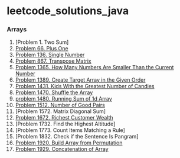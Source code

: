 # leetcode_solutions_java

### Arrays

1. [Problem 1. Two Sum]
2. [Problem 66. Plus One](https://leetcode.com/problems/plus-one/solutions/3679889/java-code-with-time-and-space-complexity/)
3. [Problem 136. Single Number](https://leetcode.com/problems/single-number/solutions/3679918/java-code-with-time-and-space-complexity/)
4. [Problem 867. Transpose Matrix](https://leetcode.com/problems/transpose-matrix/solutions/3679948/java-code-with-time-and-space-complexity/)
5. [Problem 1365. How Many Numbers Are Smaller Than the Current Number](https://leetcode.com/problems/how-many-numbers-are-smaller-than-the-current-number/solutions/3675354/java-code-time-and-space-complexity/)
6. [Problem 1389. Create Target Array in the Given Order](https://leetcode.com/problems/create-target-array-in-the-given-order/solutions/3679963/java-code-with-time-and-space-complexity/)
7. [Problem 1431. Kids With the Greatest Number of Candies](https://leetcode.com/problems/kids-with-the-greatest-number-of-candies/solutions/3675330/java-code-with-time-and-space-complexity/)
8. [Problem 1470. Shuffle the Array](https://leetcode.com/problems/shuffle-the-array/solutions/3675319/java-code-with-time-and-space-complexity/)
9. [problem 1480. Running Sum of 1d Array](https://leetcode.com/problems/running-sum-of-1d-array/solutions/3673660/java-code-time-and-space-complexity/)
10. [Problem 1512. Number of Good Pairs](https://leetcode.com/problems/number-of-good-pairs/solutions/3675334/java-code-with-time-and-space-complexity/)
11. [Problem 1572. Matrix Diagonal Sum]
12. [Problem 1672. Richest Customer Wealth](https://leetcode.com/problems/richest-customer-wealth/solutions/3673695/java-code-with-time-and-space-complexity/)
13. [Problem 1732. Find the Highest Altitude]
14. [Problem 1773. Count Items Matching a Rule]
15. [Problem 1832. Check if the Sentence Is Pangram]
16. [Problem 1920. Build Array from Permutation](https://leetcode.com/problems/build-array-from-permutation/solutions/3673491/java-code-with-time-and-space-complexity-problem-1920/)
17. [Problem 1929. Concatenation of Array](https://leetcode.com/problems/concatenation-of-array/solutions/3673643/java-code-with-time-and-space-complexity/)
